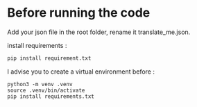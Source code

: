 # Before running the code

Add your json file in the root folder, rename it translate_me.json.

install requirements :

```bash
pip install requirement.txt
```

I advise you to create a virtual environment before : 
```
python3 -m venv .venv
source .venv/bin/activate
pip install requirements.txt
```
